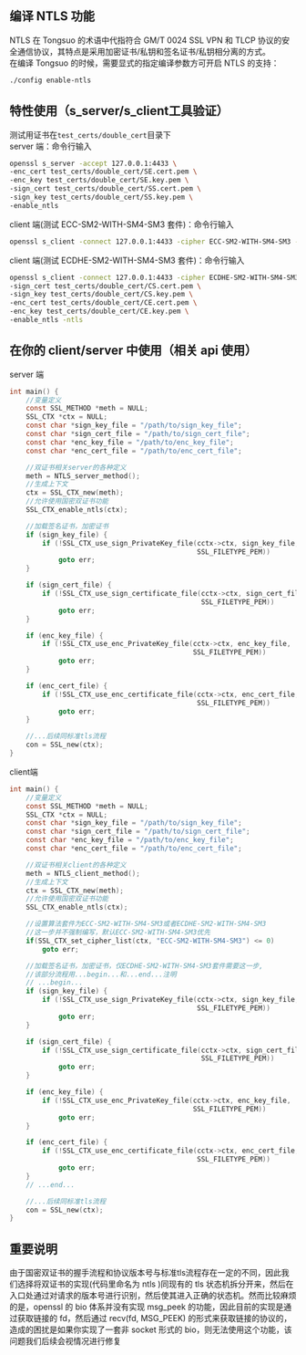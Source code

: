 <a name="dzfFU"></a>
## 编译 NTLS 功能
NTLS 在 Tongsuo 的术语中代指符合 GM/T 0024 SSL VPN 和 TLCP 协议的安全通信协议，其特点是采用加密证书/私钥和签名证书/私钥相分离的方式。<br />在编译 Tongsuo 的时候，需要显式的指定编译参数方可开启 NTLS 的支持：
```bash
./config enable-ntls
```
<a name="54bbd597"></a>
## 特性使用（s_server/s_client工具验证）
测试用证书在`test_certs/double_cert`目录下<br />server 端：命令行输入
```bash
openssl s_server -accept 127.0.0.1:4433 \
-enc_cert test_certs/double_cert/SE.cert.pem \
-enc_key test_certs/double_cert/SE.key.pem \
-sign_cert test_certs/double_cert/SS.cert.pem \
-sign_key test_certs/double_cert/SS.key.pem \
-enable_ntls
```
client 端(测试 ECC-SM2-WITH-SM4-SM3 套件)：命令行输入
```bash
openssl s_client -connect 127.0.0.1:4433 -cipher ECC-SM2-WITH-SM4-SM3 -enable_ntls -ntls
```
client 端(测试 ECDHE-SM2-WITH-SM4-SM3 套件)：命令行输入
```bash
openssl s_client -connect 127.0.0.1:4433 -cipher ECDHE-SM2-WITH-SM4-SM3 \
-sign_cert test_certs/double_cert/CS.cert.pem \
-sign_key test_certs/double_cert/CS.key.pem \
-enc_cert test_certs/double_cert/CE.cert.pem \
-enc_key test_certs/double_cert/CE.key.pem \
-enable_ntls -ntls
```
<a name="041f0a9c"></a>
## 在你的 client/server 中使用（相关 api 使用）
server 端
```c
int main() {
    //变量定义
    const SSL_METHOD *meth = NULL;
    SSL_CTX *ctx = NULL;
    const char *sign_key_file = "/path/to/sign_key_file";
    const char *sign_cert_file = "/path/to/sign_cert_file";
    const char *enc_key_file = "/path/to/enc_key_file";
    const char *enc_cert_file = "/path/to/enc_cert_file";

    //双证书相关server的各种定义
    meth = NTLS_server_method();
    //生成上下文
    ctx = SSL_CTX_new(meth);
    //允许使用国密双证书功能
    SSL_CTX_enable_ntls(ctx);

    //加载签名证书，加密证书
    if (sign_key_file) {
        if (!SSL_CTX_use_sign_PrivateKey_file(cctx->ctx, sign_key_file,
                                              SSL_FILETYPE_PEM))
            goto err;
    }

    if (sign_cert_file) {
        if (!SSL_CTX_use_sign_certificate_file(cctx->ctx, sign_cert_file,
                                               SSL_FILETYPE_PEM))
            goto err;
    }

    if (enc_key_file) {
        if (!SSL_CTX_use_enc_PrivateKey_file(cctx->ctx, enc_key_file,
                                             SSL_FILETYPE_PEM))
            goto err;
    }

    if (enc_cert_file) {
        if (!SSL_CTX_use_enc_certificate_file(cctx->ctx, enc_cert_file,
                                              SSL_FILETYPE_PEM))
            goto err;
    }

    //...后续同标准tls流程
    con = SSL_new(ctx);
}
```
client端
```c
int main() {
    //变量定义
    const SSL_METHOD *meth = NULL;
    SSL_CTX *ctx = NULL;
    const char *sign_key_file = "/path/to/sign_key_file";
    const char *sign_cert_file = "/path/to/sign_cert_file";
    const char *enc_key_file = "/path/to/enc_key_file";
    const char *enc_cert_file = "/path/to/enc_cert_file";

    //双证书相关client的各种定义
    meth = NTLS_client_method();
    //生成上下文
    ctx = SSL_CTX_new(meth);
    //允许使用国密双证书功能
    SSL_CTX_enable_ntls(ctx);

    //设置算法套件为ECC-SM2-WITH-SM4-SM3或者ECDHE-SM2-WITH-SM4-SM3
    //这一步并不强制编写，默认ECC-SM2-WITH-SM4-SM3优先
    if(SSL_CTX_set_cipher_list(ctx, "ECC-SM2-WITH-SM4-SM3") <= 0)
        goto err;

    //加载签名证书，加密证书，仅ECDHE-SM2-WITH-SM4-SM3套件需要这一步,
    //该部分流程用...begin...和...end...注明
    // ...begin...
    if (sign_key_file) {
        if (!SSL_CTX_use_sign_PrivateKey_file(cctx->ctx, sign_key_file,
                                              SSL_FILETYPE_PEM))
            goto err;
    }

    if (sign_cert_file) {
        if (!SSL_CTX_use_sign_certificate_file(cctx->ctx, sign_cert_file,
                                               SSL_FILETYPE_PEM))
            goto err;
    }

    if (enc_key_file) {
        if (!SSL_CTX_use_enc_PrivateKey_file(cctx->ctx, enc_key_file,
                                             SSL_FILETYPE_PEM))
            goto err;
    }

    if (enc_cert_file) {
        if (!SSL_CTX_use_enc_certificate_file(cctx->ctx, enc_cert_file,
                                              SSL_FILETYPE_PEM))
            goto err;
    }
    // ...end...

    //...后续同标准tls流程
    con = SSL_new(ctx);
}
```
<a name="ac8549da"></a>
## 重要说明
由于国密双证书的握手流程和协议版本号与标准tls流程存在一定的不同，因此我们选择将双证书的实现(代码里命名为 ntls )同现有的 tls 状态机拆分开来，然后在入口处通过对请求的版本号进行识别，然后使其进入正确的状态机。然而比较麻烦的是，openssl 的 bio 体系并没有实现 msg_peek 的功能，因此目前的实现是通过获取链接的 fd，然后通过 recv(fd, MSG_PEEK) 的形式来获取链接的协议的，造成的困扰是如果你实现了一套非 socket 形式的 bio，则无法使用这个功能，该问题我们后续会视情况进行修复
